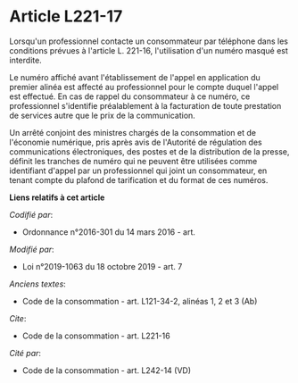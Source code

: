 # Article L221-17

Lorsqu'un professionnel contacte un consommateur par téléphone dans les conditions prévues à l'article L. 221-16,
l'utilisation d'un numéro masqué est interdite.

Le numéro affiché avant l'établissement de l'appel en application du premier alinéa est affecté au professionnel pour le
compte duquel l'appel est effectué. En cas de rappel du consommateur à ce numéro, ce professionnel s'identifie préalablement
à la facturation de toute prestation de services autre que le prix de la communication.

Un arrêté conjoint des ministres chargés de la consommation et de l'économie numérique, pris après avis de l'Autorité de
régulation des communications électroniques, des postes et de la distribution de la presse, définit les tranches de numéro
qui ne peuvent être utilisées comme identifiant d'appel par un professionnel qui joint un consommateur, en tenant compte du
plafond de tarification et du format de ces numéros.

**Liens relatifs à cet article**

_Codifié par_:

  - Ordonnance n°2016-301 du 14 mars 2016 - art.

_Modifié par_:

  - Loi n°2019-1063 du 18 octobre 2019 - art. 7

_Anciens textes_:

  - Code de la consommation - art. L121-34-2, alinéas 1, 2 et 3 (Ab)

_Cite_:

  - Code de la consommation - art. L221-16

_Cité par_:

  - Code de la consommation - art. L242-14 (VD)
